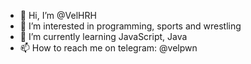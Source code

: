 - 👋 Hi, I’m @VelHRH
- 👀 I’m interested in programming, sports and wrestling
- 🌱 I’m currently learning JavaScript, Java
- 📫 How to reach me on telegram: @velpwn

<!---
VelHRH/VelHRH is a ✨ special ✨ repository because its `README.md` (this file) appears on your GitHub profile.
You can click the Preview link to take a look at your changes.
--->

